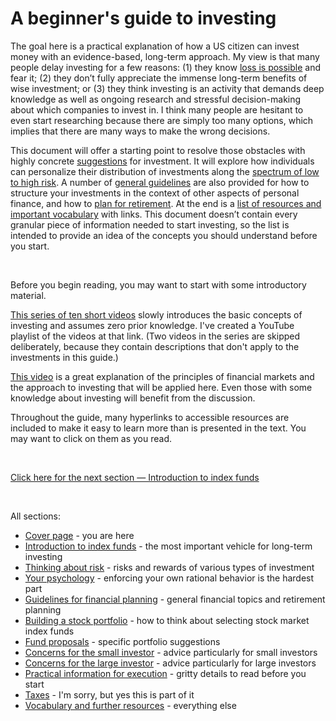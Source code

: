 # A beginner's guide to investing

The goal here is a practical explanation of how a US citizen can invest money with an evidence-based, long-term approach. My view is that many people delay investing for a few reasons: (1) they know [loss is possible](https://www.youtube.com/watch?v=-DT7bX-B1Mg&ab_channel=HubertFarnsworth) and fear it; (2) they don’t fully appreciate the immense long-term benefits of wise investment; or (3) they think investing is an activity that demands deep knowledge as well as ongoing research and stressful decision-making about which companies to invest in. I think many people are hesitant to even start researching because there are simply too many options, which implies that there are many ways to make the wrong decisions.

This document will offer a starting point to resolve those obstacles with highly concrete [suggestions](https://github.com/investindex/Fund/blob/main/README.md) for investment. It will explore how individuals can personalize their distribution of investments along the [spectrum of low to high risk](https://github.com/investindex/Risk). A number of [general guidelines](https://github.com/investindex/Guidelines) are also provided for how to structure your investments in the context of other aspects of personal finance, and how to [plan for retirement](https://github.com/investindex/Guidelines#retirement-planning). At the end is a [list of resources and important vocabulary](https://github.com/investindex/Vocab) with links. This document doesn’t contain every granular piece of information needed to start investing, so the list is intended to provide an idea of the concepts you should understand before you start.

&nbsp;

Before you begin reading, you may want to start with some introductory material.

[This series of ten short videos](https://www.youtube.com/watch?v=Arz_9WX-pn0&list=PLENfNwrAryOiK4QF3Ot8PZdZ-Vcx07HAP&index=1&ab_channel=PreetBanerjee) slowly introduces the basic concepts of investing and assumes zero prior knowledge. I've created a YouTube playlist of the videos at that link. (Two videos in the series are skipped deliberately, because they contain descriptions that don't apply to the investments in this guide.)

[This video](https://www.youtube.com/watch?v=we_7F5N3ByQ&ab_channel=BreakingBadDebt) is a great explanation of the principles of financial markets and the approach to investing that will be applied here. Even those with some knowledge about investing will benefit from the discussion.

Throughout the guide, many hyperlinks to accessible resources are included to make it easy to learn more than is presented in the text. You may want to click on them as you read.

&nbsp;

[Click here for the next section — Introduction to index funds](https://github.com/investindex/Index)

&nbsp;

All sections:

* [Cover page](https://github.com/investindex/Intro) - you are here
* [Introduction to index funds](https://github.com/investindex/Index) - the most important vehicle for long-term investing
* [Thinking about risk](https://github.com/investindex/Risk) - risks and rewards of various types of investment
* [Your psychology](https://github.com/investindex/Psychology) - enforcing your own rational behavior is the hardest part
* [Guidelines for financial planning](https://github.com/investindex/Guidelines) - general financial topics and retirement planning
* [Building a stock portfolio](https://github.com/investindex/Portfolio) - how to think about selecting stock market index funds
* [Fund proposals](https://github.com/investindex/Fund/blob/main/README.md) - specific portfolio suggestions
* [Concerns for the small investor](https://github.com/investindex/Small) - advice particularly for small investors
* [Concerns for the large investor](https://github.com/investindex/Large) - advice particularly for large investors
* [Practical information for execution](https://github.com/investindex/Practical) - gritty details to read before you start
* [Taxes](https://github.com/investindex/Taxes) - I'm sorry, but yes this is part of it
* [Vocabulary and further resources](https://github.com/investindex/Vocab) - everything else
